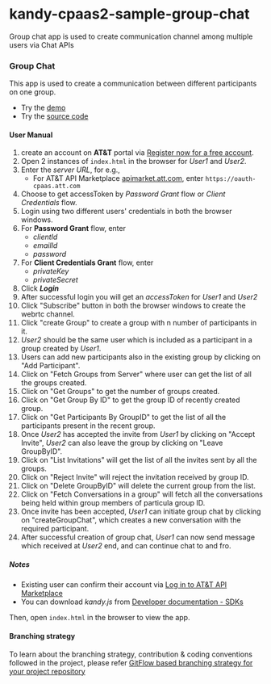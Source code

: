# kandy-cpaas2-sample-group-chat
Group chat app is used to create communication channel among multiple users via Chat APIs

### Group Chat

This app is used to create a communication between different participants on one group.

- Try the [demo](https://hclsampleapps.github.io/kandy-cpaas2-sample-group-chat/)
- Try the [source code](https://github.com/hclsampleapps/kandy-cpaas2-sample-group-chat)

#### User Manual

1. create an account on **AT&T** portal via [Register now for a free account](https://apimarket.att.com/signup).
2. Open 2 instances of `index.html` in the browser for *User1* and *User2*.
3. Enter the *server URL*, for e.g.,
	- For AT&T API Marketplace [apimarket.att.com](https://apimarket.att.com), enter `https://oauth-cpaas.att.com`
4. Choose to get accessToken by *Password Grant* flow or *Client Credentials* flow.
5. Login using two different users' credentials in both the browser windows.
6. For **Password Grant** flow, enter 
	- *clientId* 
	- *emailId* 
	- *password*  
7. For **Client Credentials Grant** flow, enter
	- *privateKey*
	- *privateSecret*   
8. Click ***Login***
9. After successful login you will get an *accessToken* for *User1* and *User2*
10. Click "Subscribe" button in both the browser windows to create the webrtc channel.
11. Click "create Group" to create a group with n number of participants in it.
12. *User2* should be the same user which is included as a participant in a group created by *User1*.
13. Users can add new participants also in the existing group by clicking on "Add Participant".
14. Click on "Fetch Groups from Server" where user can get the list of all the groups created.
15. Click on "Get Groups" to get the number of groups created.
16. Click on "Get Group By ID" to get the group ID of recently created group.
17. Click on "Get Participants By GroupID" to get the list of all the participants present in the recent group.
18. Once *User2* has accepted the invite from *User1* by clicking on "Accept Invite", *User2* can also leave the group by clicking on "Leave GroupByID".
19. Click on "List Invitations" will get the list of all the invites sent by all the groups.
20. Click on "Reject Invite" will  reject the invitation received by group ID.
21. Click on "Delete GroupByID" will delete the current group from the list.
22. Click on "Fetch Conversations in a group" will fetch all the conversations being held within group members of particula group ID.
23. Once invite has been accepted, *User1* can initiate group chat by clicking on "createGroupChat", which creates a new conversation with the required participant.
24. After successful creation of group chat, *User1* can now send message which received at *User2* end, and can continue chat to and fro.


##### Notes

 - Existing user can confirm their account via [Log in to AT&T API Marketplace](https://apimarket.att.com/login)
 - You can download *kandy.js* from [Developer documentation - SDKs](https://apimarket.att.com/developer/sdks/javascript)


Then, open ```index.html``` in the browser to view the app.

#### Branching strategy

To learn about the branching strategy, contribution & coding conventions followed in the project, please refer [GitFlow based branching strategy for your project repository](https://gist.github.com/ribbon-abku/10d3fc1cff5c35a2df401196678e258a)
